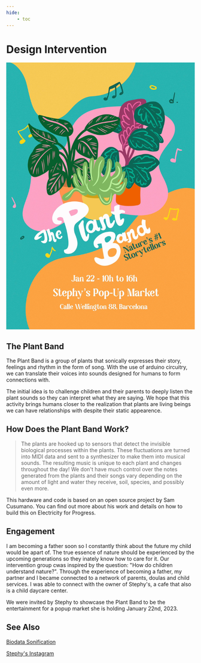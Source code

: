 ```yaml
---
hide:
    - toc
---
```


# Design Intervention


![](../images/PlantBandFlyer.jpg)

## The Plant Band

The Plant Band is a group of plants that sonically expresses their story, feelings and rhythm in the form of song. With the use of arduino circuitry, we can translate their voices into sounds designed for humans to form connections with. 

The initial idea is to challenge children and their parents to deeply listen the plant sounds so they can interpret what they are saying. We hope that this activity brings humans closer to the realization that plants are living beings we can have relationships with despite their static appearence.


## How Does the Plant Band Work?

> The plants are hooked up to sensors that detect the invisible biological processes within the plants. These fluctuations are turned into MIDI data and sent to a synthesizer to make them into musical sounds. The resulting music is unique to each plant and changes throughout the day! We don't have much control over the notes generated from the plants and their songs vary depending on the amount of light and water they receive, soil, species, and possibly even more.

This hardware and code is based on an open source project by Sam Cusumano. You can find out more about his work and details on how to build this on Electricity for Progress.

## Engagement 

I am becoming a father soon so I constantly think about the future my child would be apart of. The true essence of nature should be experienced by the upcoming generations so they inately know how to care for it. Our intervention group cwas inspired by the question: "How do children understand nature?". Through the experience of becoming a father, my partner and I became connected to a network of parents, doulas and child services. I was able to connect with the owner of Stephy's, a cafe that also is a child daycare center. 

We were invited by Stephy to showcase the Plant Band to be the entertainment for a popup market she is holding January 22nd, 2023.


## See Also

[Biodata Sonification](https://electricityforprogress.com/biodata-sonification/)

[Stephy's Instagram](https://www.instagram.com/stephysbcn/)
